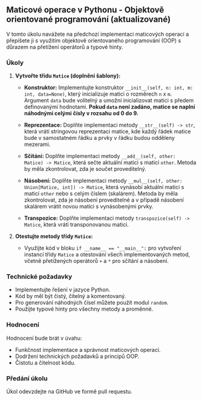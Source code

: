 ## Maticové operace v Pythonu - Objektově orientované programování (aktualizované)

V tomto úkolu navážete na předchozí implementaci maticových operací a přepíšete ji s využitím objektově orientovaného programování (OOP) s důrazem na přetížení operátorů a typové hinty.

### Úkoly

1. **Vytvořte třídu `Matice` (doplnění šablony):**

    * **Konstruktor:** Implementujte konstruktor `__init__(self, n: int, m: int, data=None)`, který inicializuje matici o rozměrech `n` x `m`. Argument `data` bude volitelný a umožní inicializovat matici s předem definovanými hodnotami. **Pokud `data` není zadáno, matice se naplní náhodnými celými čísly v rozsahu od 0 do 9.**
    * **Reprezentace:** Doplňte implementaci metody `__str__(self) -> str`, která vrátí stringovou reprezentaci matice, kde každý řádek matice bude v samostatném řádku a prvky v řádku budou odděleny mezerami.
    * **Sčítání:** Doplňte implementaci metody `__add__(self, other: Matice) -> Matice`, která sečte aktuální matici s maticí `other`. Metoda by měla zkontrolovat, zda je součet proveditelný.

    * **Násobení:** Doplňte implementaci metody `__mul__(self, other: Union[Matice, int]) -> Matice`, která vynásobí aktuální matici s maticí `other` nebo s celým číslem (skalárem). Metoda by měla zkontrolovat, zda je násobení proveditelné a v případě násobení skalárem vrátit novou matici s vynásobenými prvky.

    * **Transpozice:** Doplňte implementaci metody `transpozice(self) -> Matice`, která vrátí transponovanou matici.

2. **Otestujte metody třídy `Matice`:**

    * Využijte kód v bloku `if __name__ == "__main__":` pro vytvoření instancí třídy `Matice` a otestování všech implementovaných metod, včetně přetížených operátorů `+` a `*` pro sčítání a násobení.


### Technické požadavky

* Implementujte řešení v jazyce Python.
* Kód by měl být čistý, čitelný a komentovaný.
* Pro generování náhodných čísel můžete použít modul `random`.
* Použijte typové hinty pro všechny metody a proměnné.

### Hodnocení

Hodnocení bude brát v úvahu:

* Funkčnost implementace a správnost maticových operací.
* Dodržení technických požadavků a principů OOP.
* Čistotu a čitelnost kódu.

### Předání úkolu

Úkol odevzdejte na GitHub ve formě pull requestu.